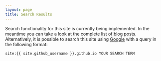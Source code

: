 ```yaml
---
layout: page
title: Search Results
---
```


Search functionality for this site is currently being implemented. In the meantime you can take a look at the complete [list of blog posts](/blog).
Alternatively, it is possible to search this site using [Google](https://www.google.com) with a query in the following format:

```
site:{{ site.github_username }}.github.io YOUR SEARCH TERM
```